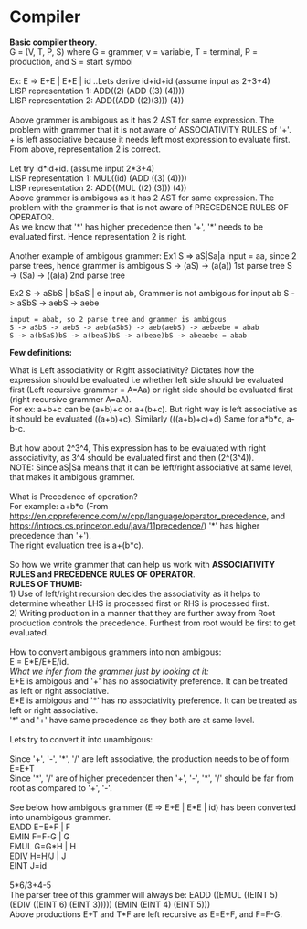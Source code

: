 # Compiler<br/>

**Basic compiler theory**.<br/>
G = (V, T, P, S) where G = grammer, v = variable, T = terminal, P = production, and S = start symbol<br/>
<br/>
Ex: E => E+E | E\*E | id ..Lets derive id+id+id   (assume input as 2+3+4)<br/>
LISP representation 1:	ADD((2) (ADD ((3) (4))))<br/>
LISP representation 2:	ADD((ADD ((2)(3))) (4))<br/>
<br/>
Above grammer is ambigous as it has 2 AST for same expression. The problem with grammer that it is not aware of ASSOCIATIVITY RULES of '+'. + is left associative because it needs left most expression to evaluate first.<br/>
From above, representation 2 is correct.<br/>
<br/>
Let try id\*id+id. (assume input 2\*3+4)<br/>
LISP representation 1:	MUL((id) (ADD ((3) (4))))<br/>
LISP representation 2:  ADD((MUL ((2) (3))) (4))<br/>
Above grammer is ambigous as it has 2 AST for same expression. The problem with the grammer is that is not aware of PRECEDENCE RULES OF OPERATOR. <br/>
As we know that '\*' has higher precedence then '+', '\*' needs to be evaluated first. Hence representation 2 is right.<br/>
<br/>
Another example of ambigous grammer:
Ex1	S => aS|Sa|a  input = aa, since 2 parse trees, hence grammer is ambigous
	S -> (aS) -> (a(a)) 1st parse tree
	S -> (Sa) -> ((a)a) 2nd parse tree
	
Ex2	S -> aSbS | bSaS | e   input ab, Grammer is not ambigous for input ab
	S -> aSbS -> aebS -> aebe
	
	input = abab, so 2 parse tree and grammer is ambigous
	S -> aSbS -> aebS -> aeb(aSbS) -> aeb(aebS) -> aebaebe = abab
	S -> a(bSaS)bS -> a(beaS)bS -> a(beae)bS -> abeaebe = abab
	
**Few definitions:**

What is Left associativity or Right associativity?
Dictates how the expression should be evaluated i.e whether left side should be evaluated first (Left recursive grammer = A=Aa) or right side should be evaluated first (right recursive grammer A=aA).<br/>
For ex: a+b+c can be (a+b)+c or a+(b+c). But right way is left associative as it should be evaluated ((a+b)+c). Similarly (((a+b)+c)+d)
Same for a\*b\*c, a-b-c.<br/>
<br/>
But how about 2^3^4, This expression has to be evaluated with right associativity, as 3^4 should be evaluated first and then (2^(3^4)).<br/>
NOTE: Since aS|Sa means that it can be left/right associative at same level, that makes it ambigous grammer.<br/>
<br/>
What is Precedence of operation?<br/>
For example: a+b\*c (From https://en.cppreference.com/w/cpp/language/operator_precedence, and https://introcs.cs.princeton.edu/java/11precedence/) '\*' has higher precedence than '+'). <br/>
The right evaluation tree is a+(b\*c).<br/>
<br/>
So how we write grammer that can help us work with **ASSOCIATIVITY RULES and PRECEDENCE RULES OF OPERATOR**.<br/>
**RULES OF THUMB:**<br/>
	1) Use of left/right recursion decides the associativity as it helps to determine wheather LHS is processed first or RHS is processed first.<br/>
	2) Writing production in a manner that they are further away from Root production controls the precedence. Furthest from root would be first to get evaluated.<br/>
<br/>
How to convert ambigous grammers into non ambigous:<br/>
E = E\*E/E+E/id. <br/>
*What we infer from the grammer just by looking at it:*<br/>
E+E is ambigous and '+' has no associativity preference. It can be treated as left or right associative.<br/>
E\*E is ambigous and '\*' has no associativity preference. It can be treated as left or right associative.<br/>
'\*' and '+' have same precedence as they both are at same level. <br/>
<br/>
Lets try to convert it into unambigous:<br/>
<br/>
Since '+', '-', '\*', '/' are left associative, the production needs to be of form E=E+T<br/>
Since '\*', '/' are of higher precedencer then '+', '-',  '\*', '/'  should be far from root as compared to '+', '-'.<br/>
<br/>
See below how ambigous grammer (E => E+E | E\*E | id) has been converted into unambigous grammer.<br/>
EADD	E=E+F | F<br/>
EMIN	F=F-G | G<br/>
EMUL	G=G\*H | H<br/>
EDIV	H=H/J | J<br/>
EINT	J=id<br/>
<br/>
5\*6/3+4-5<br/>
The parser tree of this grammer will always be: EADD ((EMUL ((EINT 5) (EDIV ((EINT 6) (EINT 3))))) (EMIN (EINT 4) (EINT 5)))<br/>
Above productions E+T and T\*F are left recursive as E=E+F, and F=F-G.<br/>
